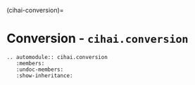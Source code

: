 (cihai-conversion)=

# Conversion - `cihai.conversion`

```{eval-rst}
.. automodule:: cihai.conversion
   :members:
   :undoc-members:
   :show-inheritance:
```
